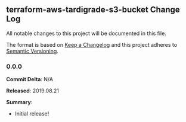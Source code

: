 ## terraform-aws-tardigrade-s3-bucket Change Log

All notable changes to this project will be documented in this file.

The format is based on [Keep a Changelog](http://keepachangelog.com/) and this project adheres to [Semantic Versioning](http://semver.org/).

### 0.0.0

**Commit Delta**: N/A

**Released**: 2019.08.21

**Summary**:

*   Initial release!
